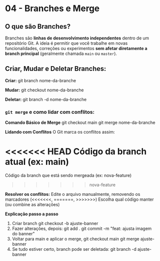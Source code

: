 # 04 - Branches e Merge

## O que são Branches?

Branches são **linhas de desenvolvimento independentes** dentro de um repositório Git. A ideia é permitir que você trabalhe em novas funcionalidades, correções ou experimentos **sem afetar diretamente a branch principal** (geralmente chamada `main` ou `master`).

## Criar, Mudar e Deletar Branches:

**Criar:** git branch nome-da-branche

**Mudar:** git checkout nome-da-branche

**Deletar:** git branch -d nome-da-branche

### `git merge` e como lidar com conflitos:

**Comando Básico de Merge**
git checkout main
git merge nome-da-branche

**Lidando com Conflitos**
O Git marca os conflitos assim:

<<<<<<< HEAD
Código da branch atual (ex: main)
=======
Código da branch que está sendo mergeada (ex: nova-feature)
>>>>>>> nova-feature

**Resolver os conflitos:**
Edite o arquivo manualmente, removendo os marcadores (<<<<<<<, =======, >>>>>>>)
Escolha qual código manter (ou combine as alterações)


**Explicação passo a passo**

1. Criar branch
   git checkout -b ajuste-banner
2. Fazer alterações, depois:
   git add .
   git commit -m "feat: ajusta imagem do banner"
3. Voltar para main e aplicar o merge,
   git checkout main
   git merge ajuste-banner
4. Se tudo estiver certo, branch pode ser deletada:
   git branch -d ajuste-banner
   

